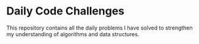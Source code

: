 # Daily Code Challenges

This repository contains all the daily problems I have solved to strengthen my understanding of algorithms and data structures. 